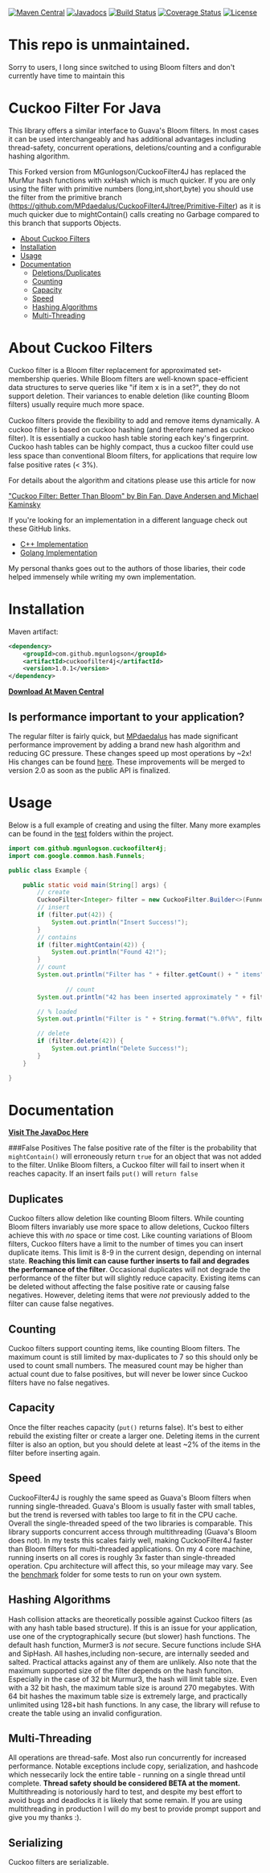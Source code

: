 [![Maven Central](https://maven-badges.herokuapp.com/maven-central/com.github.mgunlogson/cuckoofilter4j/badge.svg)](https://maven-badges.herokuapp.com/maven-central/com.github.mgunlogson/cuckoofilter4j)
[![Javadocs](http://javadoc.io/badge/com.github.mgunlogson/cuckoofilter4j.svg)](http://javadoc.io/doc/com.github.mgunlogson/cuckoofilter4j)
[![Build Status](https://travis-ci.org/MGunlogson/CuckooFilter4J.svg?branch=master)](https://travis-ci.org/MGunlogson/CuckooFilter4J)
[![Coverage Status](https://coveralls.io/repos/github/MGunlogson/CuckooFilter4J/badge.svg?branch=master)](https://coveralls.io/github/MGunlogson/CuckooFilter4J?branch=master)
[![License](https://img.shields.io/badge/license-Apache%202.0-blue.svg)](https://www.apache.org/licenses/LICENSE-2.0)

# This repo is unmaintained.
Sorry to users, I long since switched to using Bloom filters and don't currently have time to maintain this


Cuckoo Filter For Java
==============
This library offers a similar interface to Guava's Bloom filters. In most cases it can be used interchangeably and has additional advantages including thread-safety, concurrent operations, deletions/counting and a configurable hashing algorithm.

This Forked version from MGunlogson/CuckooFilter4J has replaced the MurMur hash functions with xxHash which is much quicker. If you are only using the filter with primitive numbers (long,int,short,byte) you should use the filter from the primitive branch (https://github.com/MPdaedalus/CuckooFilter4J/tree/Primitive-Filter) as it is much quicker due to mightContain() calls creating no Garbage compared to this branch that supports Objects.

 * [About Cuckoo Filters](#about-cuckoo-filters)
 * [Installation](#installation)
 * [Usage](#usage)
 * [Documentation](#documentation)
   * [Deletions/Duplicates](#duplicates)
   * [Counting](#counting)
   * [Capacity](#capacity)
   * [Speed](#speed)
   * [Hashing Algorithms](#hashing-algorithms)
   * [Multi-Threading](#multi-threading)


About Cuckoo Filters
======

Cuckoo filter is a Bloom filter replacement for approximated set-membership queries. While Bloom filters are well-known space-efficient data structures to serve queries like "if item x is in a set?", they do not support deletion. Their variances to enable deletion (like counting Bloom filters) usually require much more space.

Cuckoo ﬁlters provide the ﬂexibility to add and remove items dynamically. A cuckoo filter is based on cuckoo hashing (and therefore named as cuckoo filter). It is essentially a cuckoo hash table storing each key's fingerprint. Cuckoo hash tables can be highly compact, thus a cuckoo filter could use less space than conventional Bloom ﬁlters, for applications that require low false positive rates (< 3%).

For details about the algorithm and citations please use this article for now

["Cuckoo Filter: Better Than Bloom" by Bin Fan, Dave Andersen and Michael Kaminsky](https://www.cs.cmu.edu/~dga/papers/cuckoo-conext2014.pdf)

If you're looking for an implementation in a different language check out these GitHub links.

* [C++ Implementation](https://github.com/efficient/cuckoofilter)
* [Golang Implementation](https://github.com/seiflotfy/cuckoofilter)

My personal thanks goes out to the authors of those libaries, their code helped immensely while writing my own implementation.

Installation
======



Maven artifact:
```xml
<dependency>
    <groupId>com.github.mgunlogson</groupId>
    <artifactId>cuckoofilter4j</artifactId>
    <version>1.0.1</version>
</dependency> 
```
<strong>[Download At Maven Central](http://search.maven.org/#artifactdetails%7Ccom.github.mgunlogson%7Ccuckoofilter4j%7C1.0.1%7Cjar)</strong>

Is performance important to your application?
------------------------
The regular filter is fairly quick, but [MPdaedalus](https://github.com/MPdaedalus) has made significant performance improvement by adding a brand new hash algorithm and reducing GC pressure. These changes speed up most operations by ~2x! His changes can be found [here](https://github.com/MPdaedalus/CuckooFilter4J). These improvements will be merged to version 2.0 as soon as the public API is finalized.


Usage
======
Below is a full example of creating and using the filter. Many more examples can be  found in the [test](/src/test/java/com/github/mgunlogson/cuckoofilter4j) folders within the project.

```java
import com.github.mgunlogson.cuckoofilter4j;
import com.google.common.hash.Funnels;

public class Example {

	public static void main(String[] args) {
		// create
		CuckooFilter<Integer> filter = new CuckooFilter.Builder<>(Funnels.integerFunnel(), 2000000).build();
		// insert
		if (filter.put(42)) {
			System.out.println("Insert Success!");
		}
		// contains
		if (filter.mightContain(42)) {
			System.out.println("Found 42!");
		}
		// count
		System.out.println("Filter has " + filter.getCount() + " items");
		
				// count
		System.out.println("42 has been inserted approximately " + filter.approximateCount(42) + " times");

		// % loaded
		System.out.println("Filter is " + String.format("%.0f%%", filter.getLoadFactor() * 100) + " loaded");

		// delete
		if (filter.delete(42)) {
			System.out.println("Delete Success!");
		}
	}

}

```

Documentation
======
<strong>[Visit The JavaDoc Here](http://javadoc.io/doc/com.github.mgunlogson/cuckoofilter4j)</strong>

###False Positives
 The false positive rate of the filter is the probability that `mightContain()` will erroneously return `true` for an object that was not added to the filter. Unlike Bloom filters, a Cuckoo filter will fail to insert when it reaches capacity. If an insert fails `put()` will `return false`

Duplicates
----------------
Cuckoo filters allow deletion like counting Bloom filters. While counting Bloom filters invariably use more space to allow deletions, Cuckoo filters achieve this with *no* space or time cost. Like counting variations of Bloom filters, Cuckoo filters have a limit to the number of times you can insert duplicate items. This limit is 8-9 in the current design, depending on internal state. **Reaching this limit can cause further inserts to fail and degrades the performance of the filter**. Occasional duplicates will not degrade the performance of the filter but will slightly reduce capacity. Existing items can be deleted without affecting the false positive rate or causing false negatives. However, deleting items that were *not* previously added to the filter can cause false negatives.

Counting
----------------
Cuckoo filters support counting items, like counting Bloom filters. The maximum count is still limited by max-duplicates to 7 so this should only be used to count small numbers. The measured count may be higher than actual count due to false positives, but will never be lower since Cuckoo filters have no false negatives.

Capacity
----------------
Once the filter reaches capacity (`put()` returns false). It's best to either rebuild the existing filter or create a larger one. Deleting items in the current filter is also an option, but you should delete at least ~2% of the items in the filter before inserting again.

Speed
----------------
CuckooFilter4J is roughly the same speed as Guava's Bloom filters when running single-threaded. Guava's Bloom is usually faster with small tables, but the trend is reversed with tables too large to fit in the CPU cache. Overall the single-threaded speed of the two libraries is comparable. This library supports concurrent access through multithreading (Guava's Bloom does not). In my tests this scales fairly well, making CuckooFilter4J faster than Bloom filters for multi-threaded applications. On my 4 core machine, running inserts on all cores is roughly 3x faster than single-threaded operation. Cpu architecture will affect this, so your mileage may vary. See the [benchmark](bench/) folder for some tests to run on your own system.


Hashing Algorithms
----------------
Hash collision attacks are theoretically possible against Cuckoo filters (as with any hash table based structure). If this is an issue for your application, use one of the cryptographically secure (but slower) hash functions. The default hash function, Murmer3 is *not* secure. Secure functions include SHA and SipHash. All hashes,including non-secure, are internally seeded and salted. Practical attacks against any of them are unlikely. Also note that the maximum supported size of the filter depends on the hash funciton. Especially in the case of 32 bit Murmur3, the hash will limit table size. Even with a 32 bit hash, the maximum table size is around 270 megabytes. With 64 bit hashes the maximum table size is extremely large, and practically unlimited using 128+bit hash functions. In any case, the library will refuse to create the table using an invalid configuration.

Multi-Threading
----------------
All operations are thread-safe. Most also run concurrently for increased performance. Notable exceptions include copy, serialization, and hashcode which nessecarily lock the entire table - running on a single thread until complete. <strong>Thread safety should be considered BETA at the moment.</strong> Multithreading is notoriously hard to test, and despite my best effort to avoid bugs and deadlocks it is likely that some remain. If you are using multithreading in production I will do my best to provide prompt support and give you my thanks :).

Serializing
--------------------------------
Cuckoo filters are serializable.
